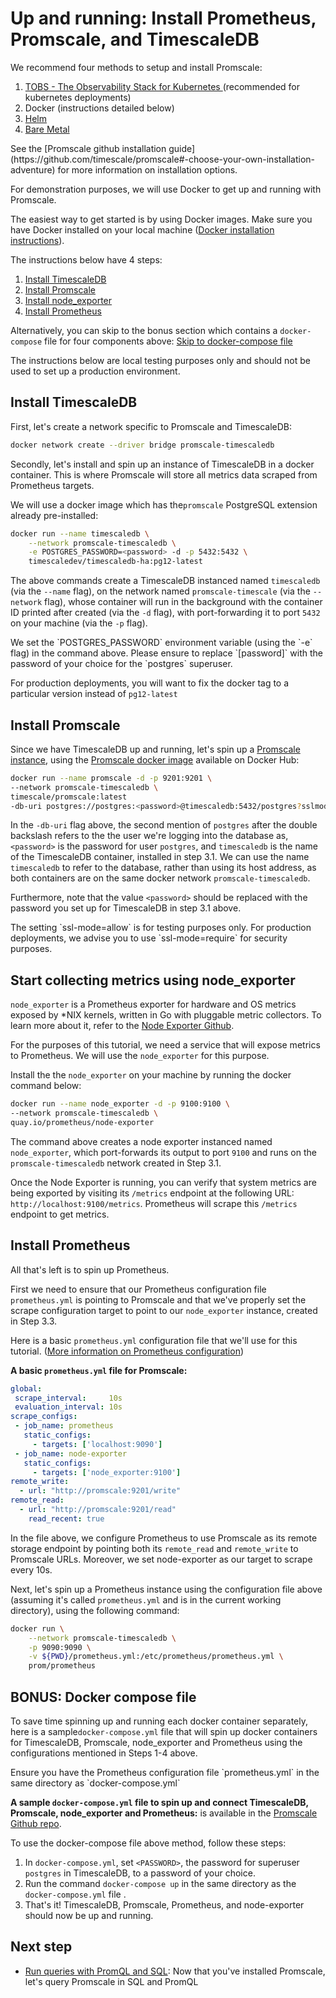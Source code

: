 # Up and running: Install Prometheus, Promscale, and TimescaleDB

We recommend four methods to setup and install Promscale:
1. [TOBS - The Observability Stack for Kubernetes ][tobs-github] (recommended for kubernetes deployments)
2. Docker (instructions detailed below)
3. [Helm][promscale-helm-chart]
4. [Bare Metal][promscale-baremetal-docs]

<highlight type="tip">
See the [Promscale github installation guide](https://github.com/timescale/promscale#-choose-your-own-installation-adventure) for more information on installation options.
</highlight>

For demonstration purposes, we will use Docker to get up and running with Promscale.

The easiest way to get started is by using Docker images. Make sure you have Docker installed on your local machine ([Docker installation instructions][docker]).

The instructions below have 4 steps:
1. [Install TimescaleDB](#install-timescaledb)
2. [Install Promscale](#install-promscale)
3. [Install node_exporter](#start-collecting-metrics-using-node-exporter)
4. [Install Prometheus](#install-prometheus)

Alternatively, you can skip to the bonus section which contains a `docker-compose` file for four components above: [Skip to docker-compose file](#bonus-docker-compose-file)

<highlight type="warning">
The instructions below are local testing purposes only and should not be used to set up a production environment.
</highlight>

## Install TimescaleDB 

First, let's create a network specific to Promscale and TimescaleDB:

``` bash
docker network create --driver bridge promscale-timescaledb
```


Secondly, let's install and spin up an instance of TimescaleDB in a docker container.  This is where Promscale will store all metrics data scraped from Prometheus targets.

We will use a docker image which has the`promscale` PostgreSQL extension already pre-installed:

```bash
docker run --name timescaledb \
    --network promscale-timescaledb \
    -e POSTGRES_PASSWORD=<password> -d -p 5432:5432 \
    timescaledev/timescaledb-ha:pg12-latest
```
The above commands create a TimescaleDB instanced named `timescaledb` (via the `--name` flag), on the network named `promscale-timescale` (via the `--network` flag), whose container will run in the background with the container ID printed after created (via the `-d` flag), with port-forwarding it to port `5432` on your machine (via the `-p` flag).

<highlight type="warning">
We set the `POSTGRES_PASSWORD` environment variable (using the `-e` flag) in the command above. Please ensure to replace `[password]` with the password of your choice for the `postgres` superuser.

For production deployments, you will want to fix the docker tag to a particular version instead of `pg12-latest`
</highlight>

## Install Promscale 

Since we have TimescaleDB up and running, let's spin up a [Promscale instance][promscale-github], using the [Promscale docker image][promscale-docker-image] available on Docker Hub:

```bash
docker run --name promscale -d -p 9201:9201 \
--network promscale-timescaledb \
timescale/promscale:latest
-db-uri postgres://postgres:<password>@timescaledb:5432/postgres?sslmode=allow
```

In the `-db-uri` flag above, the second mention of `postgres` after the double backslash refers to the the user we're logging into the database as, `<password>` is the password for user `postgres`, and `timescaledb` is the name of the TimescaleDB container, installed in step 3.1. We can use the name `timescaledb` to refer to the database, rather than using its host address, as both containers are on the same docker network `promscale-timescaledb`.

Furthermore, note that the value `<password>` should be replaced with the password you set up for TimescaleDB in step 3.1 above.

<highlight type="warning">
The setting `ssl-mode=allow` is for testing purposes only. For production deployments, we advise you to use `ssl-mode=require` for security purposes.
</highlight>


## Start collecting metrics using node_exporter 

`node_exporter` is a Prometheus exporter for hardware and OS metrics exposed by *NIX kernels, written in Go with pluggable metric collectors. To learn more about it, refer to the [Node Exporter Github][].

For the purposes of this tutorial, we need a service that will expose metrics to Prometheus. We will use the `node_exporter` for this purpose.

Install the the `node_exporter` on your machine by running the docker command below:

```bash
docker run --name node_exporter -d -p 9100:9100 \
--network promscale-timescaledb \
quay.io/prometheus/node-exporter
```
The command above creates a node exporter instanced named `node_exporter`, which port-forwards its output to port `9100` and runs on the `promscale-timescaledb` network created in Step 3.1.

Once the Node Exporter is running, you can verify that system metrics are being exported by visiting its `/metrics` endpoint at the following URL: `http://localhost:9100/metrics`. Prometheus will scrape this `/metrics` endpoint to get metrics.

## Install Prometheus 

All that's left is to spin up Prometheus.

First we need to ensure that our Prometheus configuration file `prometheus.yml` is pointing to Promscale and that we've properly set the scrape configuration target to point to our `node_exporter` instance, created in Step 3.3.

Here is a basic `prometheus.yml` configuration file that we'll use for this tutorial. ([More information on Prometheus configuration][first steps])

**A basic `prometheus.yml` file for Promscale:**
```yaml
global:
 scrape_interval:     10s
 evaluation_interval: 10s
scrape_configs:
 - job_name: prometheus
   static_configs:
     - targets: ['localhost:9090']
 - job_name: node-exporter
   static_configs:
     - targets: ['node_exporter:9100']
remote_write:
  - url: "http://promscale:9201/write"
remote_read:
  - url: "http://promscale:9201/read"
    read_recent: true
```
In the file above, we configure Prometheus to use Promscale as its remote storage endpoint by pointing both its `remote_read` and `remote_write` to Promscale URLs. Moreover, we set node-exporter as our target to scrape every 10s.

Next, let's spin up a Prometheus instance using the configuration file above (assuming it's called `prometheus.yml` and is in the current working directory), using the following command:

```bash
docker run \
    --network promscale-timescaledb \
    -p 9090:9090 \
    -v ${PWD}/prometheus.yml:/etc/prometheus/prometheus.yml \
    prom/prometheus
```

## BONUS: Docker compose file 
To save time spinning up and running each docker container separately, here is a sample`docker-compose.yml` file that will spin up docker containers for TimescaleDB, Promscale, node_exporter and Prometheus using the configurations mentioned in Steps 1-4 above.

<highlight type="warning">
Ensure you have the Prometheus configuration file `prometheus.yml` in the same directory as `docker-compose.yml`
</highlight>

**A sample `docker-compose.yml` file to spin up and connect TimescaleDB, Promscale, node_exporter and Prometheus:** is available in the [Promscale Github repo][promscale-docker-compose].

To use the docker-compose file above method, follow these steps:
1. In `docker-compose.yml`, set `<PASSWORD>`, the password for superuser `postgres` in TimescaleDB, to a password of your choice.
2. Run the command `docker-compose up` in the same directory as the `docker-compose.yml` file .
3. That's it! TimescaleDB, Promscale, Prometheus, and node-exporter should now be up and running.



## Next step
* [Run queries with PromQL and SQL][promscale-run-queries]: Now that you've installed Promscale, let's query Promscale in SQL and PromQL

[prometheus-webpage]:https://prometheus.io
[promscale-blog]: https://blog.timescale.com/blog/promscale-analytical-platform-long-term-store-for-prometheus-combined-sql-promql-postgresql/
[promscale-readme]: https://github.com/timescale/promscale/blob/master/README.md
[design-doc]: https://tsdb.co/prom-design-doc
[promscale-github]: https://github.com/timescale/promscale#promscale
[promscale-extension]: https://github.com/timescale/promscale_extension#promscale-extension
[promscale-helm-chart]: https://github.com/timescale/promscale/tree/master/helm-chart
[tobs-github]: https://github.com/timescale/tobs
[promscale-baremetal-docs]: https://github.com/timescale/promscale/blob/master/docs/bare-metal-promscale-stack.md#deploying-promscale-on-bare-metal
[Prometheus]: https://prometheus.io/
[timescaledb vs]: /overview/how-does-it-compare/timescaledb-vs-postgres/
[prometheus storage docs]: https://prometheus.io/docs/prometheus/latest/storage/
[prometheus lts]: https://prometheus.io/docs/operating/integrations/#remote-endpoints-and-storage
[prometheus-federation]: https://prometheus.io/docs/prometheus/latest/federation/
[docker-pg-prom-timescale]: https://hub.docker.com/r/timescale/pg_prometheus
[postgresql adapter]: https://github.com/timescale/prometheus-postgresql-adapter
[Prometheus native format]: https://prometheus.io/docs/instrumenting/exposition_formats/
[docker]: https://docs.docker.com/install
[docker image]: https://hub.docker.com/r/timescale/prometheus-postgresql-adapter
[Node Exporter]: https://github.com/prometheus/node_exporter
[first steps]: https://prometheus.io/docs/introduction/first_steps/#configuring-prometheus
[for example]: https://www.zdnet.com/article/linux-meltdown-patch-up-to-800-percent-cpu-overhead-netflix-tests-show/
[promql-functions]: https://prometheus.io/docs/prometheus/latest/querying/functions/
[promscale-intro-video]: https://youtube.com/playlist?list=PLsceB9ac9MHTrmU-q7WCEvies-o7ts3ps
[Writing to Promscale]: https://github.com/timescale/promscale/blob/master/docs/writing_to_promscale.md
[Node Exporter Github]: https://github.com/prometheus/node_exporter#node-exporter
[promscale-github-installation]: https://github.com/timescale/promscale#-choose-your-own-installation-adventure
[promscale-docker-image]: https://hub.docker.com/r/timescale/promscale
[psql docs]: https://www.postgresql.org/docs/13/app-psql.html
[an Luu's post on SQL query]: https://danluu.com/metrics-analytics/
[grafana-homepage]:https://grafana.com
[promlens-homepage]: https://promlens.com
[multinode-blog]:https://blog.timescale.com/blog/timescaledb-2-0-a-multi-node-petabyte-scale-completely-free-relational-database-for-time-series/
[grafana-docker]: https://grafana.com/docs/grafana/latest/installation/docker/#install-official-and-community-grafana-plugins
[timescaledb-multinode-docs]: /how-to-guides/multi-node-setup/
[timescale-analytics]:https://github.com/timescale/timescale-analytics
[getting-started]: /getting-started/
[promscale-docker-compose]: https://github.com/timescale/promscale/blob/master/docker-compose/docker-compose.yaml
[promscale-benefits]: /tutorials/promscale/promscale-benefits/
[promscale-how-it-works]: /tutorials/promscale/promscale-how-it-works/
[promscale-install]: /tutorials/promscale/promscale-install/
[promscale-run-queries]: /tutorials/promscale/promscale-run-queries/
